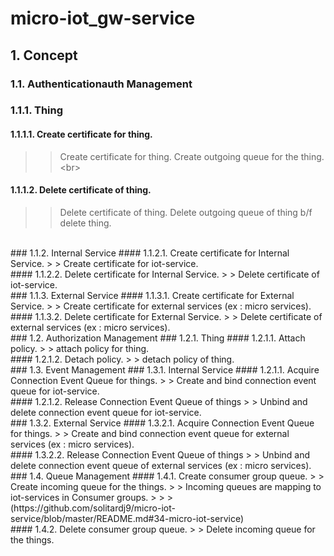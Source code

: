 # micro-iot_gw-service

## 1. Concept
### 1.1. Authenticationauth Management
### 1.1.1. Thing
#### 1.1.1.1. Create certificate for thing.
> > Create certificate for thing.
> > Create outgoing queue for the thing.
<br\>
#### 1.1.1.2. Delete certificate of thing.
> > Delete certificate of thing.
> > Delete outgoing queue of thing b/f delete thing.
<br>
### 1.1.2. Internal Service
#### 1.1.2.1. Create certificate for Internal Service.
> > Create certificate for iot-service.
<br>
#### 1.1.2.2. Delete certificate for Internal Service.
> > Delete certificate of iot-service.
<br>
### 1.1.3. External Service
#### 1.1.3.1. Create certificate for External Service.
> > Create certificate for external services (ex : micro services).
<br>
#### 1.1.3.2. Delete certificate for External Service.
> > Delete certificate of external services (ex : micro services).
<br>
### 1.2. Authorization Management
### 1.2.1. Thing
#### 1.2.1.1. Attach policy.
> > attach policy for thing.
<br>
#### 1.2.1.2. Detach policy.
> > detach policy of thing.
<br>
### 1.3. Event Management
### 1.3.1. Internal Service
#### 1.2.1.1. Acquire Connection Event Queue for things.
> > Create and bind connection event queue for iot-service.
<br>
#### 1.2.1.2. Release Connection Event Queue of things
> > Unbind and delete connection event queue for iot-service.
<br>
### 1.3.2. External Service
#### 1.3.2.1. Acquire Connection Event Queue for things.
> > Create and bind connection event queue for external services (ex : micro services).
<br>
#### 1.3.2.2. Release Connection Event Queue of things
> > Unbind and delete connection event queue of external services (ex : micro services).
<br>
### 1.4. Queue Management
#### 1.4.1. Create consumer group queue.
> > Create incoming queue for the things.
> > Incoming queues are mapping to iot-services in Consumer groups.
> > > (https://github.com/solitardj9/micro-iot-service/blob/master/README.md#34-micro-iot-service)
<br>
#### 1.4.2. Delete consumer group queue.
> > Delete incoming queue for the things.
<br>




